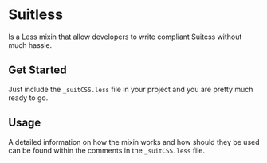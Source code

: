 Suitless
=============

Is a Less mixin that allow developers to write compliant Suitcss without much hassle.


## Get Started

Just include the `_suitCSS.less` file in your project and you are pretty much ready to go.

## Usage

A detailed information on how the mixin works and how should they be used can be found within the comments in the `_suitCSS.less` file.
